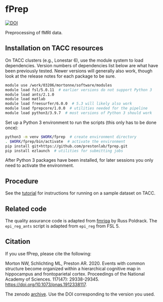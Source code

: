 # fPrep

[![DOI](https://zenodo.org/badge/DOI/10.5281/zenodo.5904032.svg)](https://doi.org/10.5281/zenodo.5904032)

Preprocessing of fMRI data.


## Installation on TACC resources

On TACC clusters (e.g., Lonestar 6), use the module system to load dependencies. 
Version numbers of dependencies list below are what have been previously tested.
Newer versions will generally also work, though look at the release notes for each package to be sure.
```bash
module use /work/03206/mortonne/software/modules
module load fsl/5.0.11  # earlier versions do not support Python 3
module load ants/2.1.0
module load matlab
module load freesurfer/6.0.0  # 5.3 will likely also work
module load fprepcore/1.0.0  # utilities needed for the pipeline
module load python3/3.9.7  # most versions of Python 3 should work
```

Set up a Python 3 environment to run the scripts (this only has to be done once):
```bash
python3 -m venv $WORK/fprep  # create environment directory
. $WORK/fprep/bin/activate  # activate the environment
pip install git+https://github.com/prestonlab/fprep.git
pip install ezlaunch  # utilities for submitting jobs
```

After Python 3 packages have been installed, for later sessions you only need to activate the environment.


## Procedure

See the [tutorial](https://github.com/prestonlab/fprep/wiki/Introduction-and-Setup)
for instructions for running on a sample dataset on TACC.


## Related code

The quality assurance code is adapted from [fmriqa](https://github.com/poldrack/fmriqa) by Russ Poldrack.
The `epi_reg_ants` script is adapted from `epi_reg` from FSL 5. 


## Citation

If you use fPrep, please cite the following:

Morton NW, Schlichting ML, Preston AR. 2020. 
Events with common structure become organized within a hierarchical cognitive map in hippocampus and frontoparietal cortex. 
Proceedings of the National Academy of Sciences.
117(47): 29338-29345. https://doi.org/10.1073/pnas.1912338117.

The zenodo [archive](https://doi.org/10.5281/zenodo.5904032).
Use the DOI corresponding to the version you used.
